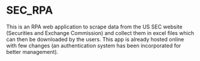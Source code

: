 # SEC_RPA
This is an RPA web application to scrape data from the US SEC website (Securities and Exchange Commission) and collect them in excel files which can then be downloaded by the users. This app is already hosted online with few changes (an authentication system has been incorporated for better management).  
